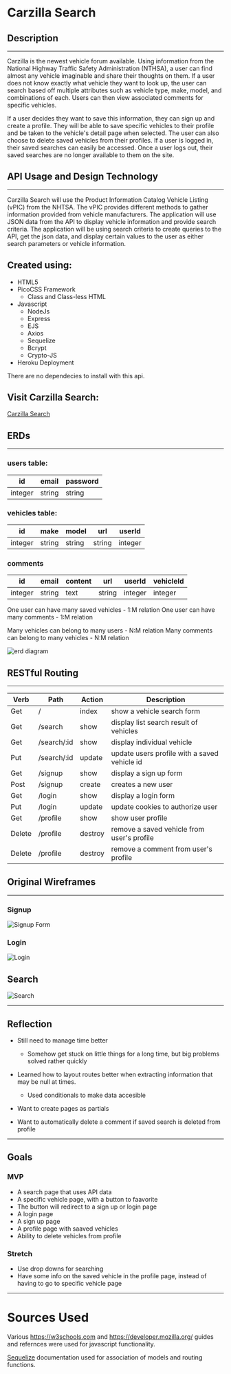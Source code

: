 # Carzilla Search

## Description
----
Carzilla is the newest vehicle forum available. Using information from the National Highway Traffic Safety Administration (NTHSA), a user can find almost any vehicle imaginable and share their thoughts on them. If a user does not know exactly what vehicle they want to look up, the user can search based off multiple attributes such as vehicle type, make, model, and combinations of each. Users can then view associated comments for specific vehicles. 

If a user decides they want to save this information, they can sign up and create a profile. They will be able to save specific vehicles to their profile and be taken to the vehicle's detail page when selected. The user can also choose to delete saved vehicles from their profiles. If a user is logged in, their saved searches can easily be accessed. Once a user logs out, their saved searches are no longer available to them on the site.

## API Usage and Design Technology
------
Carzilla Search will use the Product Information Catalog Vehicle Listing (vPIC) from the NHTSA. The vPIC provides different methods to gather information provided from vehicle manufacturers. The application will use JSON data from the API to display vehicle information and provide search criteria. The application will be using search criteria to create queries to the API, get the json data, and display certain values to the user as either search parameters or vehicle information.

## Created using:
* HTML5
* PicoCSS Framework
    * Class and Class-less HTML
* Javascript
    * NodeJs
    * Express
    * EJS 
    * Axios
    * Sequelize
    * Bcrypt
    * Crypto-JS
* Heroku Deployment

There are no dependecies to install with this api. 

## Visit Carzilla Search:

<!-- link to site -->
[Carzilla Search](https://carzilla-search.herokuapp.com/)

## ERDs
-------

### users table:
| id      | email | password |
| ----------- | ----------- | ----------|
| integer      | string | string |

### vehicles table:
| id | make | model | url | userId |
| --- | --- | ---| ---| ---|
| integer      | string | string | string | integer|

### comments
|id | email | content | url | userId | vehicleId |
|---|---|---|----|----|----|
|integer|string|text|string|integer|integer|

One user can have many saved vehicles - 1:M relation
One user can have many comments - 1:M relation

Many vehicles can belong to many users - N:M relation
Many comments can belong to many vehicles - N:M relation


![erd diagram](.drawio.svg)

## RESTful Routing
------------------
| Verb | Path | Action | Description |
| --- | --- | ---| ----|
| Get | / | index | show a vehicle search form |
| Get | /search | show | display list search result of vehicles |
| Get | /search/:id | show | display individual vehicle |
| Put | /search/:id | update | update users profile with a saved vehicle id |
| Get | /signup | show | display a sign up form |
| Post | /signup | create | creates a new user |
| Get | /login | show | display a login form |
| Put | /login | update | update cookies to authorize user |
| Get | /profile | show | show user profile |
| Delete | /profile | destroy | remove a saved vehicle from user's profile |
| Delete | /profile | destroy | remove a comment from user's profile |


## Original Wireframes
----
### Signup
![Signup Form](./images/Website%20login%20minimalist%401x.png)

### Login
![Login](./images/Website%20login%20minimalist%202%401x.png)

## Search
![Search](./images/Screen%20Shot%202022-05-27%20at%2010.59.08%20AM.png)

----

## Reflection
* Still need to manage time better
    * Somehow get stuck on little things for a long time, but big problems solved rather quickly
* Learned how to layout routes better when extracting information that may be null at times.
    * Used conditionals to make data accesible

* Want to create pages as partials
* Want to automatically delete a comment if saved search is deleted from profile
---
## Goals
### MVP
* A search page that uses API data 
* A specific vehicle page, with a button to faavorite
* The button will redirect to a sign up or login page 
* A login page
* A sign up page
* A profile page with saaved vehicles
* Ability to delete vehicles from profile

### Stretch
* Use drop downs for searching
* Have some info on the saved vehicle in the profile page, instead of having to go to specific vehicle page

---
# Sources Used

Various https://w3schools.com and https://developer.mozilla.org/ guides and refernces were used for javascript functionality.

[Sequelize](https://sequelize.org/docs/v6/getting-started/) documentation used for association of models and routing functions.
